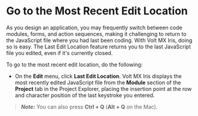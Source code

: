                          


Go to the Most Recent Edit Location
===================================

As you design an application, you may frequently switch between code modules, forms, and action sequences, making it challenging to return to the JavaScript file where you had last been coding. With Volt MX Iris, doing so is easy. The Last Edit Location feature returns you to the last JavaScript file you edited, even if it's currently closed.

To go to the most recent edit location, do the following:

*   On the **Edit** menu, click **Last Edit Location**. Volt MX Iris displays the most recently edited JavaScript file from the **Module** section of the **Project** tab in the Project Explorer, placing the insertion point at the row and character position of the last keystroke you entered.

> **_Note:_** You can also press **Ctrl + Q** (**Alt + Q** on the Mac).
